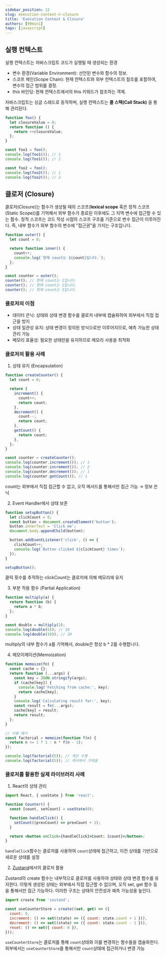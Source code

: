```yaml
---
sidebar_position: 12
slug: execution-context-n-closure
title: 'Execution Context & Closure'
authors: [99mini]
tags: [javascript]
---
```


## 실행 컨텍스트

실행 컨텍스트는 자바스크립트 코드가 실행될 때 생성되는 환경

- 변수 환경(Variable Environment): 선언된 변수와 함수의 정보.
- 스코프 체인(Scope Chain): 현재 컨텍스트와 외부 컨텍스트의 참조를 포함하여, 변수의 접근 범위를 결정.
- this 바인딩: 현재 컨텍스트에서의 this 키워드가 참조하는 객체.​

자바스크립트는 싱글 스레드로 동작하며, 실행 컨텍스트는 **콜 스택(Call Stack)** 을 통해 관리된다.

```javascript title="execution-context.js"
function foo() {
  let closureValue = 0;
  return function () {
    return ++closureValue;
  };
}

const foo1 = foo();
console.log(foo1()); // 1
console.log(foo1()); // 2

const foo2 = foo();
console.log(foo2()); // 1
console.log(foo2()); // 2
```

## 클로저 (Closure)

클로저(Closure)는 함수가 생성될 때의 스코프(**lexical scope** 혹은 정적 스코프(Static Scope))를 기억해서 외부 함수가 종료된 이후에도 그 지역 변수에 접근할 수 있는 함수.
정적 스코프는 코드 작성 시점의 스코프 구조를 기준으로 변수 접근이 이루어진다.
즉, 내부 함수가 외부 함수의 변수에 "접근권"을 가지는 구조입니다.

```javascript title="closure.js"
function outer() {
  let count = 0;

  return function inner() {
    count++;
    console.log(`현재 count는 ${count}입니다.`);
  };
}

const counter = outer();
counter(); // 현재 count는 1입니다.
counter(); // 현재 count는 2입니다.
counter(); // 현재 count는 3입니다.
```

### 클로저의 이점

- 데이터 은닉: 상태와 상태 변경 함수를 클로저 내부에 캡슐화하여 외부에서 직접 접근을 방지
- 상태 일관성 유지: 상태 변경이 정의된 방식으로만 이루어지므로, 예측 가능한 상태 관리 가능
- 메모리 효율성: 필요한 상태만을 유지하므로 메모리 사용을 최적화

### 클로저의 활용 사례

1. 상태 유지 (Encapsulation)

```javascript title="encapsulation.js"
function createCounter() {
  let count = 0;

  return {
    increment() {
      count++;
      return count;
    },
    decrement() {
      count--;
      return count;
    },
    getCount() {
      return count;
    },
  };
}

const counter = createCounter();
console.log(counter.increment()); // 1
console.log(counter.increment()); // 2
console.log(counter.decrement()); // 1
console.log(counter.getCount()); // 1
```

count는 외부에서 직접 접근할 수 없고, 오직 메서드를 통해서만 접근 가능 → 정보 은닉

2. Event Handler에서 상태 보존

```javascript title="click-count-button.js"
function setupButton() {
  let clickCount = 0;
  const button = document.createElement('button');
  button.innerText = 'Click me';
  document.body.appendChild(button);

  button.addEventListener('click', () => {
    clickCount++;
    console.log(`Button clicked ${clickCount} times`);
  });
}

setupButton();
```

클릭 횟수를 추적하는 clickCount는 클로저에 의해 메모리에 유지

3. 부분 적용 함수 (Partial Application)

```javascript title="multiply.js"
function multiply(a) {
  return function (b) {
    return a * b;
  };
}

const double = multiply(2);
console.log(double(5)); // 10
console.log(double(10)); // 20
```

multiply의 내부 함수가 a를 기억해서, double은 항상 b \* 2를 수행합니다.

4. 메모이제이션(Memoization)

```javascript title="memoization.js"
function memoize(fn) {
  const cache = {};
  return function (...args) {
    const key = JSON.stringify(args);
    if (cache[key]) {
      console.log('Fetching from cache:', key);
      return cache[key];
    }
    console.log('Calculating result for:', key);
    const result = fn(...args);
    cache[key] = result;
    return result;
  };
}

// 사용 예시
const factorial = memoize(function f(n) {
  return n <= 1 ? 1 : n * f(n - 1);
});

console.log(factorial(5)); // 계산 수행
console.log(factorial(5)); // 캐시에서 가져옴
```

### 클로저를 활용한 실제 라이브러리 사례

1. React의 상태 관리

```jsx title="use-state.jsx"
import React, { useState } from 'react';

function Counter() {
  const [count, setCount] = useState(0);

  function handleClick() {
    setCount((prevCount) => prevCount + 1);
  }

  return <button onClick={handleClick}>Count: {count}</button>;
}
```

`handleClick`함수는 클로저를 사용하여 `count`상태에 접근하고, 이전 상태를 기반으로 새로운 상태를 설정

2. [Zustand](https://github.com/pmndrs/zustand)에서의 클로저 활용

Zustand의 create 함수는 내부적으로 클로저를 사용하여 상태와 상태 변경 함수를 유지한다.
이렇게 생성된 상태는 외부에서 직접 접근할 수 없으며, 오직 set, get 함수 등을 통해서만 접근 가능하다.
이러한 구조는 상태의 안전성과 예측 가능성을 높인다.

```javascript title="zustand-example.js"
import create from 'zustand';

const useCounterStore = create((set, get) => ({
  count: 0,
  increment: () => set((state) => ({ count: state.count + 1 })),
  decrement: () => set((state) => ({ count: state.count - 1 })),
  reset: () => set({ count: 0 }),
}));
```

`useCounterStore`는 클로저를 통해 `count`상태와 이를 변경하는 함수들을 캡슐화한다.
외부에서는 `useCounterStore`를 통해서만 `count`상태에 접근하거나 변경 가능
